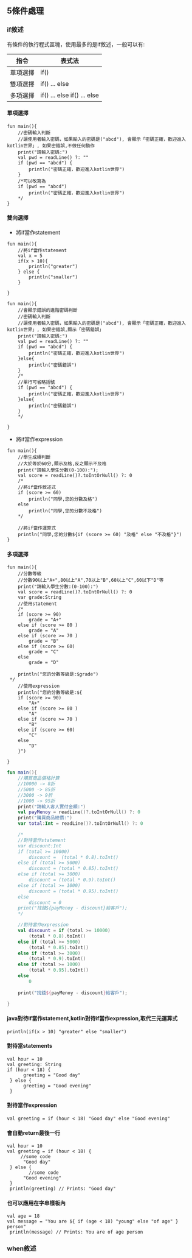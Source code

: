 ## 5條件處理
### if敘述
有條件的執行程式區塊，使用最多的是if敘述，一般可以有:  

指令  |  表式法
---- | ----
單項選擇 | if()
雙項選擇 | if() ... else
多項選擇 | if() ... else if() ... else

#### 單項選擇
```
fun main(){
    //密碼輸入判斷
    //讓使用者輸入密碼，如果輸入的密碼是("abcd"), 會顯示「密碼正確，歡迎進入kotlin世界」, 如果密錯誤,不做任何動作
    print("請輸入密碼:")
    val pwd = readLine() ?: ""
    if (pwd == "abcd") {
        println("密碼正確，歡迎進入kotlin世界")
    }
    /*可以改寫為
    if (pwd == "abcd")
        println("密碼正確，歡迎進入kotlin世界")
    */
}
```

#### 雙向選擇
* 將if當作statement  

```	
fun main(){
    //將if當作statement
    val x = 5
    if(x > 10){
        println("greater")
    } else {
        println("smaller")
    }

}
```
```
fun main(){
    //會顯示錯誤的進階密碼判斷
    //密碼輸入判斷
    //讓使用者輸入密碼，如果輸入的密碼是("abcd"), 會顯示「密碼正確，歡迎進入kotlin世界」, 如果密錯誤,顯示「密碼錯誤」
    print("請輸入密碼:")
    val pwd = readLine() ?: ""
    if (pwd == "abcd") {
        println("密碼正確，歡迎進入kotlin世界")
    }else{
        println("密碼錯誤")
    }
    /*
    //單行可省略括號
    if (pwd == "abcd") {
        println("密碼正確，歡迎進入kotlin世界")
    }else{
        println("密碼錯誤")
    }
    */

}
```
* 將if當作expression  

```
fun main(){
    //學生成績判斷
    //大於等於60分,顯示及格,反之顯示不及格
    print("請輸入學生分數(0-100):");
    val score = readLine()?.toIntOrNull() ?: 0
    /*
    //將if當作敘述式
    if (score >= 60)
        println("同學,您的分數及格")
    else
        println("同學,您的分數不及格")
    */

    //將if當作運算式
    println("同學,您的分數${if (score >= 60) "及格" else "不及格"}")
}
```
#### 多項選擇
```
fun main(){
    //分數等級
    //分數90以上"A+",80以上"A",70以上"B",60以上"C",60以下"D"等
    print("請輸入學生分數:(0-100):")
    val score = readLine()?.toIntOrNull() ?: 0
    var grade:String
    //使用statement
    /*
    if (score >= 90)
        grade = "A+"
    else if (score >= 80 )
        grade = "A"
    else if (score >= 70 )
        grade = "B"
    else if (score >= 60)
        grade = "C"
    else
        grade = "D"

    println("您的分數等級是:$grade")
 */
    //使用expression
    println("您的分數等級是:${
    if (score >= 90)
        "A+"
    else if (score >= 80 )
        "A"
    else if (score >= 70 )
        "B"
    else if (score >= 60)
        "C"
    else
        "D"
    }")

}
```

```kotlin
fun main(){
    //購買商品價格計算
    //10000 -> 8折
    //5000 -> 85折
    //3000 -> 9折
    //1000 -> 95折
    print("請輸入客人實付金額:")
    val payMenoy = readLine()?.toIntOrNull() ?: 0
    print("購買商品總價:")
    var total:Int = readLine()?.toIntOrNull() ?: 0

    /*
    //對待當作statement
    var discount:Int
    if (total >= 10000)
        discount =  (total * 0.8).toInt()
    else if (total >= 5000)
        discount = (total * 0.85).toInt()
    else if (total >= 3000)
        discount = (total * 0.9).toInt()
    else if (total >= 1000)
        discount = (total * 0.95).toInt()
    else
        discount = 0
    print("找錢${payMenoy - discount}給客戶");
    */

    //對待當作expression
    val discount = if (total >= 10000)
        (total * 0.8).toInt()
    else if (total >= 5000)
        (total * 0.85).toInt()
    else if (total >= 3000)
        (total * 0.9).toInt()
    else if (total >= 1000)
        (total * 0.95).toInt()
    else
        0
    
    print("找錢${payMenoy - discount}給客戶");

}
```
	
#### java對待if當作statement,kotlin對待if當作expression,取代三元運算式
	println(if(x > 10) "greater" else "smaller")
	
#### 對待當statements
	val hour = 10
	val greeting: String
	if (hour < 18) {
	      greeting = "Good day"
	 } else {
	      greeting = "Good evening"
	 }
	 
#### 對待當作expression
	val greeting = if (hour < 18) "Good day" else "Good evening"

#### 會自動return最後一行
	val hour = 10
	val greeting = if (hour < 18) {
	     //some code
	      "Good day"
	 } else {
			//some code
	      "Good evening"
	 }
	 println(greeting) // Prints: "Good day"


#### 也可以應用在字串樣板內
	val age = 18
	val message = "You are ${ if (age < 18) "young" else "of age" } person"
	 println(message) // Prints: You are of age person

### when敘述